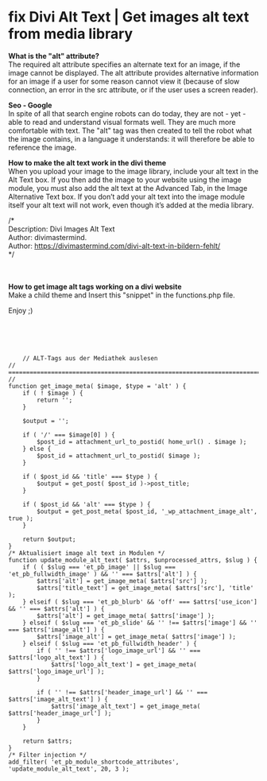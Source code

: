 <h1>fix Divi Alt Text | Get images alt text from media library</h1>

<b>What is the "alt" attribute?</b><br>
The required alt attribute specifies an alternate text for an image, if the image cannot be displayed.
The alt attribute provides alternative information for an image if a user for some reason cannot view it 
(because of slow connection, an error in the src attribute, or if the user uses a screen reader).

<b>Seo - Google</b><br>
In spite of all that search engine robots can do today, they are not - yet - able to read and understand visual formats well. 
They are much more comfortable with text. The "alt" tag was then created to tell the robot what the image contains, in a language 
it understands: it will therefore be able to reference the image.


<b>How to make the alt text work in the divi theme</b><br>
When you upload your image to the image library, include your alt text in the Alt Text box.
If you then add the image to your website using the image module, you must also add the alt text 
at the Advanced Tab, in the Image Alternative Text box. If you don’t add your alt text into 
the image module itself your alt text will not work, even though it’s added at the media library.


/*<br>
Description: Divi Images Alt Text<br>
Author: divimastermind.<br>
Author: https://divimastermind.com/divi-alt-text-in-bildern-fehlt/<br>
*/<br>
<br>
<br>

<b>How to get image alt tags working on a divi website</b><br>
Make a child theme and Insert this "snippet" in the functions.php file.

Enjoy ;)
<br>
<br><br>
<br>
<pre>
  <code>
    // ALT-Tags aus der Mediathek auslesen
// ========================================================================== //
function get_image_meta( $image, $type = 'alt' ) {
    if ( ! $image ) {
        return '';
    }
 
    $output = '';
 
    if ( '/' === $image[0] ) {
        $post_id = attachment_url_to_postid( home_url() . $image );
    } else {
        $post_id = attachment_url_to_postid( $image );
    }
 
    if ( $post_id && 'title' === $type ) {
        $output = get_post( $post_id )->post_title;
    }
 
    if ( $post_id && 'alt' === $type ) {
        $output = get_post_meta( $post_id, '_wp_attachment_image_alt', true );
    }
 
    return $output;
}
/* Aktualisiert image alt text in Modulen */
function update_module_alt_text( $attrs, $unprocessed_attrs, $slug ) {
    if ( ( $slug === 'et_pb_image' || $slug === 'et_pb_fullwidth_image' ) && '' === $attrs['alt'] ) {
        $attrs['alt'] = get_image_meta( $attrs['src'] );
        $attrs['title_text'] = get_image_meta( $attrs['src'], 'title' );
    } elseif ( $slug === 'et_pb_blurb' && 'off' === $attrs['use_icon'] && '' === $attrs['alt'] ) {
        $attrs['alt'] = get_image_meta( $attrs['image'] );
    } elseif ( $slug === 'et_pb_slide' && '' !== $attrs['image'] && '' === $attrs['image_alt'] ) {
        $attrs['image_alt'] = get_image_meta( $attrs['image'] );
    } elseif ( $slug === 'et_pb_fullwidth_header' ) {
        if ( '' !== $attrs['logo_image_url'] && '' === $attrs['logo_alt_text'] ) {
            $attrs['logo_alt_text'] = get_image_meta( $attrs['logo_image_url'] );
        }
       
        if ( '' !== $attrs['header_image_url'] && '' === $attrs['image_alt_text'] ) {
            $attrs['image_alt_text'] = get_image_meta( $attrs['header_image_url'] );
        }
    }
 
    return $attrs;
}
/* Filter injection */
add_filter( 'et_pb_module_shortcode_attributes', 'update_module_alt_text', 20, 3 );
  </code>
</pre>

